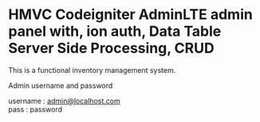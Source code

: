 <h1>HMVC Codeigniter AdminLTE admin panel with, ion auth, Data Table Server Side Processing, CRUD </h1> 
This is a functional inventory management system.

  Admin username and password   

  username : admin@localhost.com  
  pass : password


